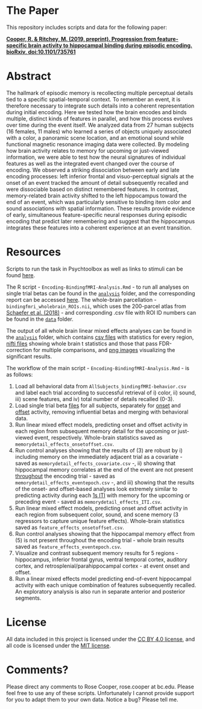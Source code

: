 # The Paper
This repository includes scripts and data for the following paper:

[**Cooper, R. & Ritchey, M. (2019, preprint). Progression from feature-specific brain activity to hippocampal binding during episodic encoding. bioRxiv, doi:10.1101/735761**](https://www.biorxiv.org/content/10.1101/735761v2)

# Abstract
The hallmark of episodic memory is recollecting multiple perceptual details tied to a specific spatial-temporal context. To remember an event, it is therefore necessary to integrate such details into a coherent representation during initial encoding. Here we tested how the brain encodes and binds multiple, distinct kinds of features in parallel, and how this process evolves over time during the event itself. We analyzed data from 27 human subjects (16 females, 11 males) who learned a series of objects uniquely associated with a color, a panoramic scene location, and an emotional sound while functional magnetic resonance imaging data were collected. By modeling how brain activity relates to memory for upcoming or just-viewed information, we were able to test how the neural signatures of individual features as well as the integrated event changed over the course of encoding. We observed a striking dissociation between early and late encoding processes: left inferior frontal and visuo-perceptual signals at the onset of an event tracked the amount of detail subsequently recalled and were dissociable based on distinct remembered features. In contrast, memory-related brain activity shifted to the left hippocampus toward the end of an event, which was particularly sensitive to binding item color and sound associations with spatial information. These results provide evidence of early, simultaneous feature-specific neural responses during episodic encoding that predict later remembering and suggest that the hippocampus integrates these features into a coherent experience at an event transition.

# Resources
Scripts to run the task in Psychtoolbox as well as links to stimuli can be found [here](https://github.com/memobc/paper-orbitfmri).

The R script - `Encoding-BindingfMRI-Analysis.Rmd` - to run all analyses on single trial betas can be found in the [`analysis`](https://github.com/memobc/paper-bindingfmri/tree/master/analysis) folder, and the corresponding report can be accessed [here](http://www.thememolab.org/paper-bindingfmri/analysis/Encoding-BindingfMRI-Analysis.nb.html). The whole-brain parcellation - `bindingfmri_wholebrain_ROIs.nii`, which uses the 200-parcel atlas from [Schaefer et al. (2018)](https://github.com/ThomasYeoLab/CBIG/tree/master/stable_projects/brain_parcellation/Schaefer2018_LocalGlobal) - and corresponding .csv file with ROI ID numbers can be found in the [`data`](https://github.com/memobc/paper-bindingfmri/tree/master/data) folder.

The output of all whole brain linear mixed effects analyses can be found in the [`analysis`](https://github.com/memobc/paper-bindingfmri/tree/master/analysis) folder, which contains [csv files](https://github.com/memobc/paper-bindingfmri/tree/master/analysis/wholebrain-csv-results) with statistics for every region, [nifti files](https://github.com/memobc/paper-bindingfmri/tree/master/analysis/wholebrain-t-maps) showing whole brain t statistics and those that pass FDR-correction for multiple comparisons, and [png images](https://github.com/memobc/paper-bindingfmri/tree/master/analysis/wholebrain-images) visualizing the significant results.

The workflow of the main script - `Encoding-BindingfMRI-Analysis.Rmd` - is as follows:

1. Load all behavioral data from `AllSubjects_bindingfMRI-behavior.csv` and label each trial according to successful retrieval of i) color, ii) sound, iii) scene features, and iv) total number of details recalled (0-3).
2. Load single trial beta [files](https://github.com/memobc/paper-bindingfmri/tree/master/data/single-trial-betas) for all subjects, separately for [onset](https://github.com/memobc/paper-bindingfmri/tree/master/data/single-trial-betas/event-onset) and [offset](https://github.com/memobc/paper-bindingfmri/tree/master/data/single-trial-betas/event-offset) activity, removing influential betas and merging with behavioral data.
3. Run linear mixed effect models, predicting onset and offset activity in each region from subsequent memory detail for the upcoming or just-viewed event, respectively. Whole-brain statistics saved as `memorydetail_effects_onsetoffset.csv`.
4. Run control analyses showing that the results of (3) are robust by i) including memory on the immediately adjacent trial as a covariate - saved as `memorydetail_effects_covariate.csv` -, ii) showing that hippocampal memory correlates at the end of the event are not present [throughout](https://github.com/memobc/paper-bindingfmri/tree/master/data/single-trial-betas/6s-event) the encoding trial - saved as `memorydetail_effects_eventepoch.csv` -, and iii) showing that the results of the onset- and offset-based analyses look extremely similar to predicting activity during each [1s ITI](https://github.com/memobc/paper-bindingfmri/tree/master/data/single-trial-betas/1s-ITI) with memory for the upcoming or preceding event - saved as `memorydetail_effects_ITI.csv`.
5. Run linear mixed effect models, predicting onset and offset activity in each region from subsequent color, sound, and scene memory (3 regressors to capture unique feature effects). Whole-brain statistics saved as `feature_effects_onsetoffset.csv`.
6. Run control analyses showing that the hippocampal memory effect from (5) is not present throughout the encoding trial - whole brain results saved as `feature_effects_eventepoch.csv`.
7. Visualize and contrast subsequent memory results for 5 regions - hippocampus, inferior frontal gyrus, ventral temporal cortex, auditory cortex, and retrosplenial/parahippocampal cortex - at event onset and offset.
8. Run a linear mixed effects model predicting end-of-event hippocampal activity with each unique combination of features subsequently recalled. An exploratory analysis is also run in separate anterior and posterior segments.

# License

All data included in this project is licensed under the [CC BY 4.0 license](https://creativecommons.org/licenses/by/4.0/), and all code is licensed under the [MIT license](https://github.com/memobc/paper-orbitencoding/blob/master/LICENSE).

# Comments?

Please direct any comments to Rose Cooper, rose.cooper at bc.edu. Please feel free to use any of these scripts. Unfortunately I cannot provide support for you to adapt them to your own data. Notice a bug? Please tell me.
